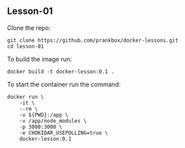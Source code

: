 ## Lesson-01

Clone the repo:

```
git clone https://github.com/prankbox/docker-lessons.git
cd lesson-01
```

To build the image run:
```
docker build -t docker-lesson:0.1 .
```

To start the container run the command:
```
docker run \
    -it \
    --rm \
    -v ${PWD}:/app \
    -v /app/node_modules \
    -p 3000:3000 \
    -e CHOKIDAR_USEPOLLING=true \
    docker-lesson:0.1
```
